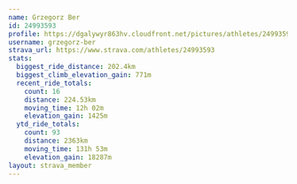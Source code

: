 ```yaml
---
name: Grzegorz Ber
id: 24993593
profile: https://dgalywyr863hv.cloudfront.net/pictures/athletes/24993593/7453165/11/large.jpg
username: grzegorz-ber
strava_url: https://www.strava.com/athletes/24993593
stats:
  biggest_ride_distance: 202.4km
  biggest_climb_elevation_gain: 771m
  recent_ride_totals:
    count: 16
    distance: 224.53km
    moving_time: 12h 02m
    elevation_gain: 1425m
  ytd_ride_totals:
    count: 93
    distance: 2363km
    moving_time: 131h 53m
    elevation_gain: 18287m
layout: strava_member
--- 
```

